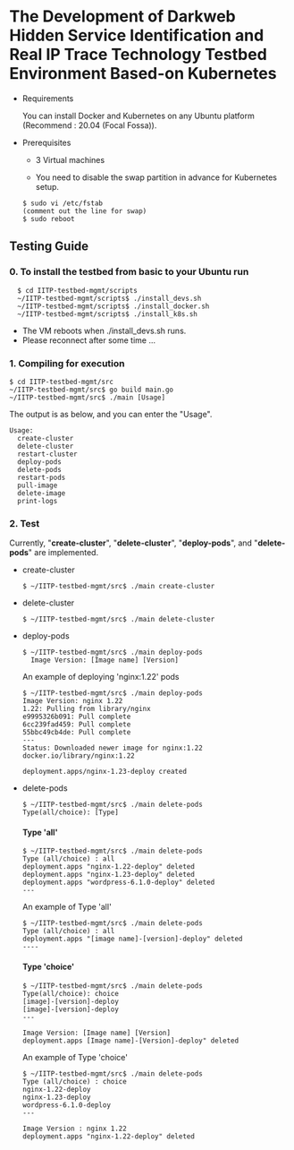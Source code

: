# The Development of Darkweb Hidden Service Identification and Real IP Trace Technology Testbed Environment Based-on Kubernetes


* Requirements

  You can install Docker and Kubernetes on any Ubuntu platform (Recommend : 20.04 (Focal Fossa)).

* Prerequisites

  - 3 Virtual machines

  - You need to disable the swap partition in advance for Kubernetes setup.

  ```text
  $ sudo vi /etc/fstab
  (comment out the line for swap)
  $ sudo reboot
  ```

## Testing Guide
### 0. To install the testbed from basic to your Ubuntu run
``` text
  $ cd IITP-testbed-mgmt/scripts
  ~/IITP-testbed-mgmt/scripts$ ./install_devs.sh
  ~/IITP-testbed-mgmt/scripts$ ./install_docker.sh
  ~/IITP-testbed-mgmt/scripts$ ./install_k8s.sh
```
* The VM reboots when ./install_devs.sh runs.
* Please reconnect after some time ...

### 1. Compiling for execution
``` text
$ cd IITP-testbed-mgmt/src
~/IITP-testbed-mgmt/src$ go build main.go
~/IITP-testbed-mgmt/src$ ./main [Usage]
```
The output is as below, and you can enter the  "Usage".
``` text
Usage:
  create-cluster
  delete-cluster
  restart-cluster
  deploy-pods
  delete-pods
  restart-pods
  pull-image
  delete-image
  print-logs
```

### 2. Test
Currently, "**create-cluster**", "**delete-cluster**", "**deploy-pods**", and "**delete-pods**" are implemented.

* create-cluster
  ```text
  $ ~/IITP-testbed-mgmt/src$ ./main create-cluster
  ```

* delete-cluster
  ```text
  $ ~/IITP-testbed-mgmt/src$ ./main delete-cluster
  ```

* deploy-pods
  ```text
  $ ~/IITP-testbed-mgmt/src$ ./main deploy-pods
    Image Version: [Image name] [Version]
  ```
  An example of deploying 'nginx:1.22' pods
  ```text
  $ ~/IITP-testbed-mgmt/src$ ./main deploy-pods
  Image Version: nginx 1.22
  1.22: Pulling from library/nginx
  e9995326b091: Pull complete 
  6cc239fad459: Pull complete 
  55bbc49cb4de: Pull complete
  ---
  Status: Downloaded newer image for nginx:1.22
  docker.io/library/nginx:1.22

  deployment.apps/nginx-1.23-deploy created
  ```

* delete-pods
  ```text
  $ ~/IITP-testbed-mgmt/src$ ./main delete-pods
  Type(all/choice): [Type]
  ```
  #### Type 'all'
  ```text
  $ ~/IITP-testbed-mgmt/src$ ./main delete-pods
  Type (all/choice) : all
  deployment.apps "nginx-1.22-deploy" deleted
  deployment.apps "nginx-1.23-deploy" deleted
  deployment.apps "wordpress-6.1.0-deploy" deleted
  ---
  ```
    An example of Type 'all'
    ```text
    $ ~/IITP-testbed-mgmt/src$ ./main delete-pods
    Type (all/choice) : all
    deployment.apps "[image name]-[version]-deploy" deleted
    ----
    ```

  #### Type 'choice'
  ```text
  $ ~/IITP-testbed-mgmt/src$ ./main delete-pods
  Type(all/choice): choice
  [image]-[version]-deploy
  [image]-[version]-deploy
  ---

  Image Version: [Image name] [Version]
  deployment.apps [Image name]-[Version]-deploy" deleted
  ```
  An example of Type 'choice'
  ```text
  $ ~/IITP-testbed-mgmt/src$ ./main delete-pods
  Type (all/choice) : choice
  nginx-1.22-deploy
  nginx-1.23-deploy
  wordpress-6.1.0-deploy
  ---

  Image Version : nginx 1.22
  deployment.apps "nginx-1.22-deploy" deleted 
  ```
